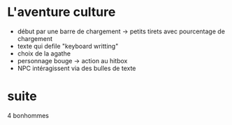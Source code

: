 # L'aventure culture

- début par une barre de chargement
    -> petits tirets avec pourcentage de chargement
- texte qui defile "keyboard writting"
- choix de la agathe
- personnage bouge -> action au hitbox
- NPC intéragissent via des bulles de texte

# suite

4 bonhommes